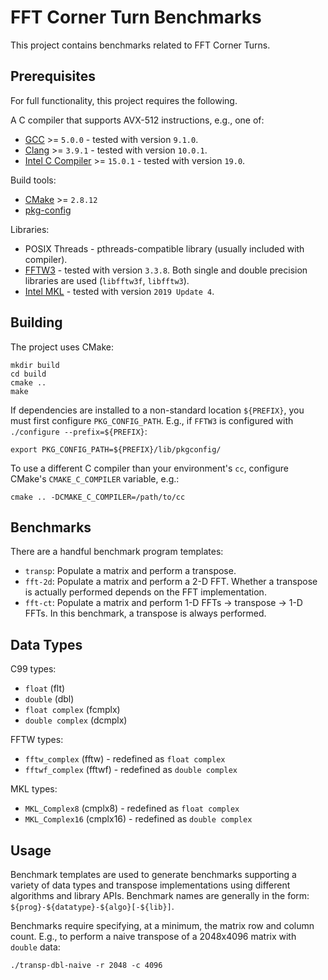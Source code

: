 FFT Corner Turn Benchmarks
==========================

This project contains benchmarks related to FFT Corner Turns.


Prerequisites
-------------

For full functionality, this project requires the following.

A C compiler that supports AVX-512 instructions, e.g., one of:

* [GCC](https://gcc.gnu.org/) >= `5.0.0` - tested with version `9.1.0`.
* [Clang](https://clang.llvm.org/) >= `3.9.1` - tested with version `10.0.1`.
* [Intel C Compiler](https://software.intel.com/c-compilers) >= `15.0.1` -
tested with version `19.0`.

Build tools:

* [CMake](https://cmake.org/) >= `2.8.12`
* [pkg-config](https://www.freedesktop.org/wiki/Software/pkg-config/)

Libraries:

* POSIX Threads - pthreads-compatible library (usually included with compiler).
* [FFTW3](http://www.fftw.org/) - tested with version `3.3.8`.
Both single and double precision libraries are used (`libfftw3f`, `libfftw3`).
* [Intel MKL](https://software.intel.com/mkl) - tested with version
`2019 Update 4`.


Building
--------

The project uses CMake:

	mkdir build
	cd build
	cmake ..
	make

If dependencies are installed to a non-standard location `${PREFIX}`, you must
first configure `PKG_CONFIG_PATH`.
E.g., if `FFTW3` is configured with `./configure --prefix=${PREFIX}`:

	export PKG_CONFIG_PATH=${PREFIX}/lib/pkgconfig/

To use a different C compiler than your environment's `cc`, configure CMake's
`CMAKE_C_COMPILER` variable, e.g.:

	cmake .. -DCMAKE_C_COMPILER=/path/to/cc


Benchmarks
----------

There are a handful benchmark program templates:

* `transp`: Populate a matrix and perform a transpose.
* `fft-2d`: Populate a matrix and perform a 2-D FFT.
Whether a transpose is actually performed depends on the FFT implementation.
* `fft-ct`: Populate a matrix and perform 1-D FFTs -> transpose -> 1-D FFTs.
In this benchmark, a transpose is always performed.


Data Types
----------

C99 types:

* `float` (flt)
* `double` (dbl)
* `float complex` (fcmplx)
* `double complex` (dcmplx)

FFTW types:

* `fftw_complex` (fftw) - redefined as `float complex`
* `fftwf_complex` (fftwf) - redefined as `double complex`

MKL types:

* `MKL_Complex8` (cmplx8) - redefined as `float complex`
* `MKL_Complex16` (cmplx16) - redefined as `double complex`


Usage
-----

Benchmark templates are used to generate benchmarks supporting a variety of data
types and transpose implementations using different algorithms and library APIs.
Benchmark names are generally in the form:
`${prog}-${datatype}-${algo}[-${lib}]`.

Benchmarks require specifying, at a minimum, the matrix row and column count.
E.g., to perform a naive transpose of a 2048x4096 matrix with `double` data:

	./transp-dbl-naive -r 2048 -c 4096
